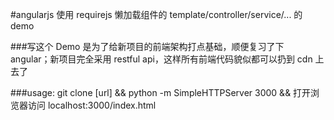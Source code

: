 #angularjs 使用 requirejs 懒加载组件的 template/controller/service/... 的 demo


###写这个 Demo 是为了给新项目的前端架构打点基础，顺便复习了下 angular；新项目完全采用 restful api，这样所有前端代码貌似都可以扔到 cdn 上去了


###usage: git clone [url] && python -m SimpleHTTPServer 3000 && 打开浏览器访问 localhost:3000/index.html
